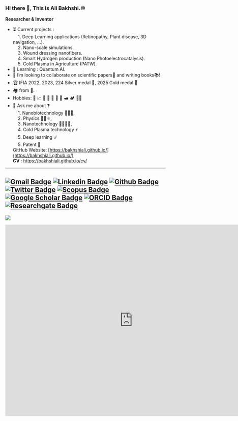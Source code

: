 ### Hi there :vulcan_salute:, This is Ali Bakhshi.:infinity:
**Researcher & Inventor**
<!--
**bakhshiali/bakhshiali** is a ✨ _special_ ✨ repository because its `README.md` (this file) appears on your GitHub profile.

Here are some ideas to get you started:

- 🔭 I’m currently working on ...
- 🌱 I’m currently ...
- 👯 I’m looking to collaborate on ...
- 🤔 I’m looking for help with ...
- 💬 Ask me about ...
- 📫 How to reach me: ...
- 😄 Pronouns: ...
- ⚡ Fun fact: ...
-->
- :hourglass_flowing_sand: Current projects :   
&nbsp;&nbsp;&nbsp;&nbsp;1. Deep Learning applications (Retinopathy, Plant disease, 3D navigation, ...).   
&nbsp;&nbsp;&nbsp;&nbsp;2. Nano-scale simulations.   
&nbsp;&nbsp;&nbsp;&nbsp;3. Wound dressing nanofibers.   
&nbsp;&nbsp;&nbsp;&nbsp;4. Smart Hydrogen production (Nano Photoelectrocatalysis).   
&nbsp;&nbsp;&nbsp;&nbsp;5. Cold Plasma in Agriculture (PATW).   
- :mag_right: Learning : Quantum AI.
- :handshake: I’m looking to collaborate on scientific papers:scroll: and writing books:books:!
- :trophy: IFIA 2022, 2023, 224 Silver medal :2nd_place_medal:, 2025 Gold medal :1st_place_medal:
- :houses: from :milky_way:.
- Hobbies: :musical_note: :chart_with_upwards_trend: :currency_exchange: :open_book: :electric_plug: :dart: :ping_pong: :motor_boat: :camping: :biking_man:
- 💬 Ask me about :question:   
&nbsp;&nbsp;&nbsp;&nbsp;1. Nanobiotechnology :dna::petri_dish::pill:,   
&nbsp;&nbsp;&nbsp;&nbsp;2. Physics :telescope::satellite::atom_symbol:,   
&nbsp;&nbsp;&nbsp;&nbsp;3. Nanotechnology :man_scientist::test_tube::microscope:,   
&nbsp;&nbsp;&nbsp;&nbsp;4. Cold Plasma technology :zap:   
&nbsp;&nbsp;&nbsp;&nbsp;5. Deep learning :comet:   
&nbsp;&nbsp;&nbsp;&nbsp;5. Patent :menorah:   
GitHub Website: [https://bakhshiali.github.io/](https://bakhshiali.github.io/)   
**CV** : https://bakhshiali.github.io/cv/
---
[![Gmail Badge](https://img.shields.io/badge/-alibakhshi255255@gmail.com-c14438?style=flat&logo=Gmail&logoColor=white&link=mailto:alibakhshi255255@gmail.com)](mailto:alibakhshi255255@gmail.com) 
[![Linkedin Badge](https://img.shields.io/badge/-Ali--Bakhshi---0072b1?style=flat&logo=Linkedin&logoColor=white&link=https://www.linkedin.com/in/ali-bakhshi-/)](https://www.linkedin.com/in/ali-bakhshi-/)
[![Github Badge](https://img.shields.io/badge/-bakhshiali-grey?style=flat&logo=github&logoColor=white&link=https://github.com/bakhshiali/)](https://www.github.com/bakhshiali/) [![Twitter Badge](https://img.shields.io/badge/-Ali65029491-00acee?style=flat&logo=twitter&logoColor=white&link=https://twitter.com/Ali65029491/)](https://twitter.com/Ali65029491)
[![Scopus Badge](https://img.shields.io/badge/-Ali_Bakhshi-0072b1?style=flat&logo=Scopus&logoColor=white&link=https://www.scopus.com/authid/detail.uri?authorId=57213951717)](https://www.scopus.com/authid/detail.uri?authorId=57213951717)
[![Google Scholar Badge](https://img.shields.io/badge/-Ali_Bakhshi-0072b1?style=flat&logo=GoogleScholar&logoColor=white&link=https://scholar.google.com/citations?user=JHn_W_wAAAAJ&hl=en)](https://scholar.google.com/citations?user=JHn_W_wAAAAJ&hl=en)
[![ORCID Badge](https://img.shields.io/badge/-Ali_Bakhshi-0072b1?style=flat&logo=Orcid&logoColor=white&link=https://orcid.org/0000-0001-9825-0806)](https://orcid.org/0000-0001-9825-0806)
[![Researchgate Badge](https://img.shields.io/badge/-Ali_Bakhshi-0072b1?style=flat&logo=Researchgate&logoColor=white&link=https://www.researchgate.net/profile/Inv-Ali-Bakhshi)](https://www.researchgate.net/profile/Inv-Ali-Bakhshi)
<img src="https://komarev.com/ghpvc/?username=bakhshiali&style=flat-square&color=blue" alt=""/>
---
<!--
[![Top Langs](https://github-readme-stats.vercel.app/api/top-langs/?username=bakhshiali&layout=compact)](https://github.com/bakhshiali/)-->
<a href="https://github.com/bakhshiali/"><img align="center" src="https://github-readme-stats.vercel.app/api/top-langs/?username=bakhshiali&layout=compact&theme=buefy&hide_border=true" /></a>
<iframe
  src="https://accreditations.ioppublishing.org/embed/094bfee4-035b-458e-ac71-9cade6faafcf"
  width="800"
  height="600"
  frameborder="0"
  allowfullscreen>
</iframe>
